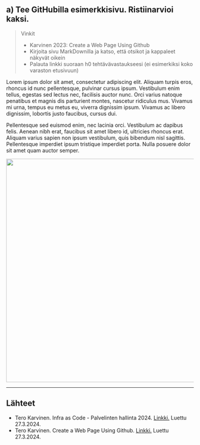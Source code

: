 ## a) Tee GitHubilla esimerkkisivu. Ristiinarvioi kaksi.

> Vinkit
> - Karvinen 2023: Create a Web Page Using Github
> - Kirjoita sivu MarkDownilla ja katso, että otsikot ja kappaleet näkyvät oikein
> - Palauta linkki suoraan h0 tehtävävastaukseesi (ei esimerkiksi koko varaston etusivuun)

Lorem ipsum dolor sit amet, consectetur adipiscing elit. Aliquam turpis eros, rhoncus id nunc pellentesque, pulvinar cursus ipsum. Vestibulum enim tellus, egestas sed lectus nec, facilisis auctor nunc. Orci varius natoque penatibus et magnis dis parturient montes, nascetur ridiculus mus. Vivamus mi urna, tempus eu metus eu, viverra dignissim ipsum. Vivamus ac libero dignissim, lobortis justo faucibus, cursus dui. 

Pellentesque sed euismod enim, nec lacinia orci. Vestibulum ac dapibus felis. Aenean nibh erat, faucibus sit amet libero id, ultricies rhoncus erat. Aliquam varius sapien non ipsum vestibulum, quis bibendum nisl sagittis. Pellentesque imperdiet ipsum tristique imperdiet porta. Nulla posuere dolor sit amet quam auctor semper.


<img src="https://github.com/iines-j/palvelin-kurssi/assets/148907657/81f3d36b-c312-4a43-a058-2abea6b0b1e8" width=600></img>

____
## Lähteet
- Tero Karvinen. Infra as Code - Palvelinten hallinta 2024. [Linkki.](https://terokarvinen.com/2024/configuration-management-2024-spring/) Luettu 27.3.2024.
- Tero Karvinen. Create a Web Page Using Github. [Linkki.](https://terokarvinen.com/2023/create-a-web-page-using-github/) Luettu 27.3.2024.
